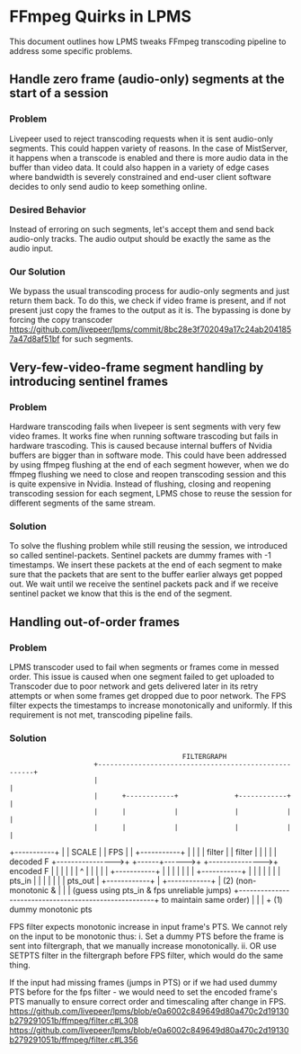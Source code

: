 # FFmpeg Quirks in LPMS
This document outlines how LPMS tweaks FFmpeg transcoding pipeline to address some specific problems.


## Handle zero frame (audio-only) segments at the start of a session

### Problem
Livepeer used to reject transcoding requests when it is sent audio-only segments. This could happen variety of reasons. In the case of MistServer, it happens when a transcode is enabled and there is more audio data in the buffer than video data. It could also happen in a variety of edge cases where bandwidth is severely constrained and end-user client software decides to only send audio to keep something online. 

### Desired Behavior
Instead of erroring on such segments, let's accept them and send back audio-only tracks. The audio output should be exactly the same as the audio input.

### Our Solution
We bypass the usual transcoding process for audio-only segments and just return them back. To do this, we check if video frame is present, and if not present just copy the frames to the output as it is. The bypassing is done by forcing the copy transcoder https://github.com/livepeer/lpms/commit/8bc28e3f702049a17c24ab2041857a47d8af51bf for such segments.



## Very-few-video-frame segment handling by introducing sentinel frames

### Problem
Hardware transcoding fails when livepeer is sent segments with very few video frames. It works fine when running software trascoding but fails in hardware trascoding. This is caused because internal buffers of Nvidia buffers are bigger than in software mode. This could have been addressed by using ffmpeg flushing at the end of each segment however, when we do ffmpeg flushing we need to close and reopen transcoding session and this is quite expensive in Nvidia. Instead of flushing, closing and reopening transcoding session for each segment, LPMS chose to reuse the session for different segments of the same stream.

### Solution
To solve the flushing problem while still reusing the session, we introduced so called sentinel-packets. Sentinel packets are dummy frames with -1 timestamps. We insert these packets at the end of each segment to make sure that the packets that are sent to the buffer earlier always get popped out. We wait until we receive the sentinel packets pack and if we receive sentinel packet we know that this is the end of the segment.

## Handling out-of-order frames

### Problem

LPMS transcoder used to fail when segments or frames come in messed order. This issue is caused when one segment failed to get uploaded to Transcoder due to poor network and gets delivered later in its retry attempts or when some frames get dropped due to poor network. The FPS filter expects the timestamps to increase monotonically and uniformly. If this requirement is not met, transcoding pipeline fails.



### Solution
                                               FILTERGRAPH
                         +------------------------------------------------------+
                         |                                                      |
                         |      +------------+              +------------+      |
                         |      |            |              |            |      |
                         |      |            |              |            |      |
  +-----------+          |      |  SCALE     |              |  FPS       |      |         +-----------+
  |           |          |      |   filter   |              |   filter   |      |         |           |
  | decoded F +---------------->+            +------+------>+            +--------------->+ encoded F |
  |           |          |      |            |      ^       |            |      |         |           |
  +-----------+          |      |            |      |       |            |      |         +-----------+
                         |      |            |      |       |            |      |
     pts_in              |      |            |      |       |            |      |             pts_out
                         |      +------------+      |       +------------+      |    (2)
(non-monotonic &         |                          |                           |    (guess using pts_in & fps
 unreliable jumps)       +------------------------------------------------------+       to maintain same order)
                                                    |
                                                    |
                                                    |
                                                    +
                                           (1) dummy monotonic
                                                   pts


FPS filter expects monotonic increase in input frame's PTS. We cannot rely on the input to be monotonic thus:
i. Set a dummy PTS before the frame is sent into filtergraph, that we manually increase monotonically.
ii. OR use SETPTS filter in the filtergraph before FPS filter, which would do the same thing.

If the input had missing frames (jumps in PTS) or if we had used dummy PTS before for the fps filter - we would need to set the encoded frame's PTS manually to ensure correct order and timescaling after change in FPS. 
https://github.com/livepeer/lpms/blob/e0a6002c849649d80a470c2d19130b279291051b/ffmpeg/filter.c#L308
https://github.com/livepeer/lpms/blob/e0a6002c849649d80a470c2d19130b279291051b/ffmpeg/filter.c#L356




